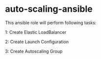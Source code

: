 # auto-scaling-ansible


This ansible role will perform following tasks:


1:  Create Elastic LoadBalancer


2:  Create Launch Configuration


3:  Create Autoscaling Group
